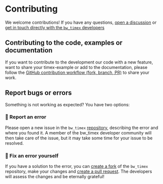 # Contributing

We welcome contributions! If you have any questions, [open a discussion](https://github.com/TimoDiepers/timex/discussions) or [get in touch directly with the `bw_timex` developers ](mailto:timo.diepers@ltt.rwth-aachende.de)


## Contributing to the code, examples or documentation

If you want to contribute to the development our code with a new feature, want to share your timex-example or add to the documentation, please follow the [GitHub contribution workflow (fork, branch, PR)](https://docs.github.com/en/pull-requests/collaborating-with-pull-requests) to share your work.

## Report bugs or errors

Something is not working as expected? You have two options:

### 🥈 Report an error
Please open a new issue in the `bw_timex` [repository](https://github.com/TimoDiepers/timex/issues), describing the error and where you found it. 
A member of the bw_timex developer community will then take care of the issue, but it may take some time for your issue to be resolved.

### 🥇  Fix an error yourself
If you have a solution to the error, you can [create a fork](https://github.com/TimoDiepers/timex/forks) of the `bw_timex` repository, make your changes and [create a pull request](https://github.com/TimoDiepers/timex/pulls). The developers will assess the changes and be eternally grateful!

[code of conduct]: codeofconduct
